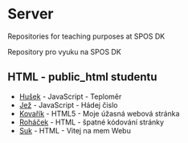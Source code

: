 # Server
Repositories for teaching purposes at SPOS DK

Repository pro vyuku na SPOS DK

## HTML - public_html studentu

- [Hušek](https://spos.pfsense.cz/~huseko) - JavaScript - Teploměr
- [Jež](https://spos.pfsense.cz/~jezj) - JavaScript - Hádej čislo
- [Kovařík](https://spos.pfsense.cz/~kovarikr) - HTML5 - Moje úžasná webová stránka
- [Roháček](https://spos.pfsense.cz/~rohacekd) - HTML - špatné kódování stránky
- [Suk](https://spos.pfsense.cz/~sukm) - HTML - Vitej na mem Webu
